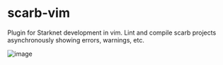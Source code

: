 # scarb-vim

Plugin for Starknet development in vim. Lint and compile scarb projects asynchronously showing errors, warnings, etc.

![image](https://github.com/0xHyoga/scarb-vim/assets/97303883/66a1757c-a30b-4a16-85ce-ad55f4733120)
